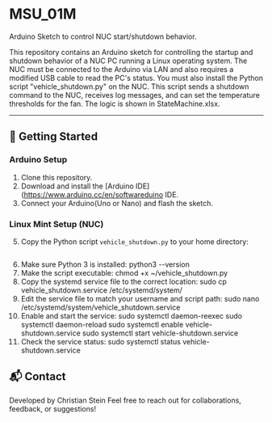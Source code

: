 # MSU_01M

Arduino Sketch to control NUC start/shutdown behavior.

This repository contains an Arduino sketch for controlling the startup and shutdown behavior of a NUC PC running a Linux operating system. 
The NUC must be connected to the Arduino via LAN and also requires a modified USB cable to read the PC's status.
You must also install the Python script "vehicle_shutdown.py" on the NUC. 
This script sends a shutdown command to the NUC, receives log messages, and can set the temperature thresholds for the fan.
The logic is shown in StateMachine.xlsx.

---

## 🚀 Getting Started

### Arduino Setup

1. Clone this repository.
2. Download and install the [Arduino IDE](https://www.arduino.cc/en/softwareduino IDE.
4. Connect your Arduino(Uno or Nano) and flash the sketch.

### Linux Mint Setup (NUC)

5. Copy the Python script `vehicle_shutdown.py` to your home directory:
   ```bash
6. Make sure Python 3 is installed: python3 --version
7. Make the script executable: chmod +x ~/vehicle_shutdown.py
8. Copy the systemd service file to the correct location: sudo cp vehicle_shutdown.service /etc/systemd/system/
9. Edit the service file to match your username and script path: sudo nano /etc/systemd/system/vehicle_shutdown.service
10. Enable and start the service: sudo systemctl daemon-reexec
                                  sudo systemctl daemon-reload
                                  sudo systemctl enable vehicle-shutdown.service
                                  sudo systemctl start vehicle-shutdown.service
11. Check the service status: sudo systemctl status vehicle-shutdown.service

## 📬 Contact
Developed by Christian Stein
Feel free to reach out for collaborations, feedback, or suggestions!
